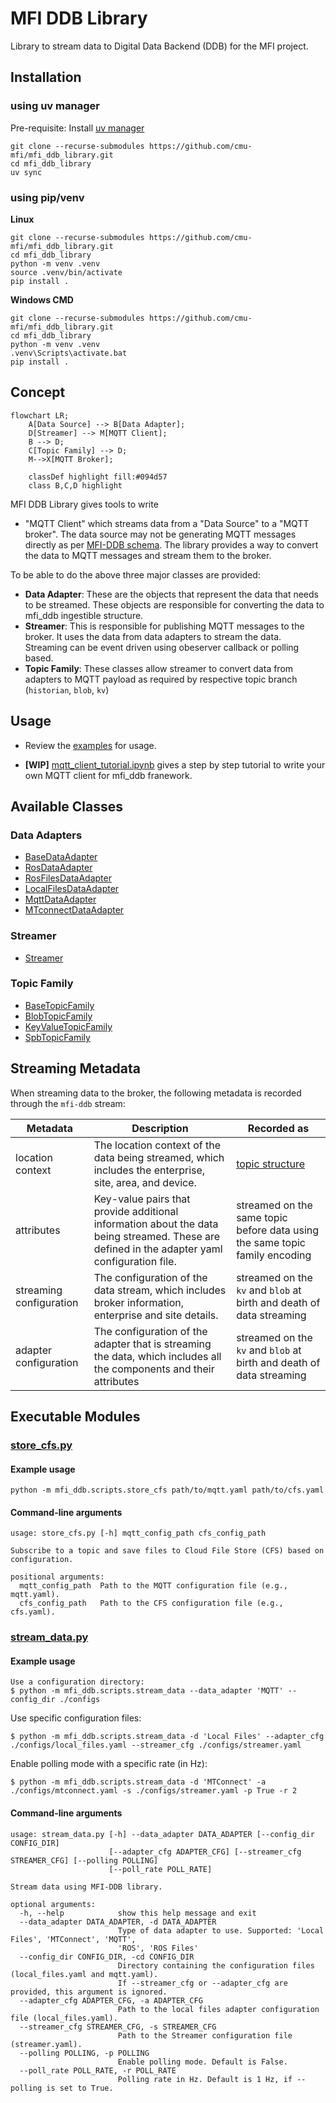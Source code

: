 # MFI DDB Library

Library to stream data to Digital Data Backend (DDB) for the MFI project.


## Installation

### using uv manager

Pre-requisite: Install [uv manager](https://docs.astral.sh/uv/getting-started/installation/)

```
git clone --recurse-submodules https://github.com/cmu-mfi/mfi_ddb_library.git
cd mfi_ddb_library
uv sync
```

### using pip/venv

**Linux**
```
git clone --recurse-submodules https://github.com/cmu-mfi/mfi_ddb_library.git
cd mfi_ddb_library
python -m venv .venv
source .venv/bin/activate
pip install .
```

**Windows CMD**
```
git clone --recurse-submodules https://github.com/cmu-mfi/mfi_ddb_library.git
cd mfi_ddb_library
python -m venv .venv
.venv\Scripts\activate.bat
pip install .
```

## Concept

```mermaid
flowchart LR;
    A[Data Source] --> B[Data Adapter];
    D[Streamer] --> M[MQTT Client];
    B --> D;
    C[Topic Family] --> D;
    M-->X[MQTT Broker];    

    classDef highlight fill:#094d57
    class B,C,D highlight
```

MFI DDB Library gives tools to write
* "MQTT Client" which streams data from a "Data Source" to a "MQTT broker". The data source may not be generating MQTT messages directly as per [MFI-DDB schema](./schema/README.md). The library provides a way to convert the data to MQTT messages and stream them to the broker.

To be able to do the above three major classes are provided:

* **Data Adapter**: These are the objects that represent the data that needs to be streamed. These objects are responsible for converting the data to mfi_ddb ingestible structure.
* **Streamer**: This is responsible for publishing MQTT messages to the broker. It uses the data from data adapters to stream the data. Streaming can be event driven using obeserver callback or polling based.
* **Topic Family**: These classes allow streamer to convert data from adapters to MQTT payload as required by respective topic branch (`historian`, `blob`, `kv`)

## Usage

* Review the [examples](examples) for usage.

* **[WIP]** [mqtt_client_tutorial.ipynb](examples/mqtt_client_tutorial.ipynb) gives a step by step tutorial to write your own MQTT client for mfi_ddb franework.

## Available Classes

### Data Adapters

* [BaseDataAdapter](mfi_ddb/data_adapters/base.py)
* [RosDataAdapter](mfi_ddb/data_adapters/mtconnect.py)
* [RosFilesDataAdapter](mfi_ddb/data_adapters/ros_files.py)
* [LocalFilesDataAdapter](mfi_ddb/data_adapters/local_files.py)
* [MqttDataAdapter](mfi_ddb/data_adapters/mqtt.py)
* [MTconnectDataAdapter](mfi_ddb/data_adapters/mtconnect.py)

### Streamer

* [Streamer](mfi_ddb/streamer/streamer.py)

### Topic Family

* [BaseTopicFamily](mfi_ddb/topic_families/base.py)
* [BlobTopicFamily](mfi_ddb/topic_families/blob.py)
* [KeyValueTopicFamily](mfi_ddb/topic_families/key_value.py)
* [SpbTopicFamily](mfi_ddb/topic_families/time_series_spb.py)

## Streaming Metadata

When streaming data to the broker, the following metadata is recorded through the `mfi-ddb` stream:

| Metadata | Description | Recorded as |
|-------|-------------|-------------|
| location context | The location context of the data being streamed, which includes the enterprise, site, area, and device. | [topic structure](./schema/README.md) |
| attributes | Key-value pairs that provide additional information about the data being streamed. These are defined in the adapter yaml configuration file. | streamed on the same topic before data using the same topic family encoding |
| streaming configuration | The configuration of the data stream, which includes broker information, enterprise and site details. | streamed on the `kv` and `blob` at birth and death of data streaming  |
| adapter configuration | The configuration of the adapter that is streaming the data, which includes all the components and their attributes | streamed on the `kv` and `blob` at birth and death of data streaming |  

## Executable Modules

### [store_cfs.py](mfi_ddb/scripts/store_cfs.py)

#### Example usage

```
python -m mfi_ddb.scripts.store_cfs path/to/mqtt.yaml path/to/cfs.yaml
```

#### Command-line arguments

```
usage: store_cfs.py [-h] mqtt_config_path cfs_config_path

Subscribe to a topic and save files to Cloud File Store (CFS) based on configuration.

positional arguments:
  mqtt_config_path  Path to the MQTT configuration file (e.g., mqtt.yaml).
  cfs_config_path   Path to the CFS configuration file (e.g., cfs.yaml).
```

### [stream_data.py](mfi_ddb/scripts/stream_data.py)

#### Example usage
```
Use a configuration directory:
$ python -m mfi_ddb.scripts.stream_data --data_adapter 'MQTT' --config_dir ./configs
```

Use specific configuration files:
```
$ python -m mfi_ddb.scripts.stream_data -d 'Local Files' --adapter_cfg ./configs/local_files.yaml --streamer_cfg ./configs/streamer.yaml
```

Enable polling mode with a specific rate (in Hz):
```
$ python -m mfi_ddb.scripts.stream_data -d 'MTConnect' -a ./configs/mtconnect.yaml -s ./configs/streamer.yaml -p True -r 2
```

#### Command-line arguments
```
usage: stream_data.py [-h] --data_adapter DATA_ADAPTER [--config_dir CONFIG_DIR]
                      [--adapter_cfg ADAPTER_CFG] [--streamer_cfg STREAMER_CFG] [--polling POLLING]
                      [--poll_rate POLL_RATE]

Stream data using MFI-DDB library.

optional arguments:
  -h, --help            show this help message and exit
  --data_adapter DATA_ADAPTER, -d DATA_ADAPTER
                        Type of data adapter to use. Supported: 'Local Files', 'MTConnect', 'MQTT',
                        'ROS', 'ROS Files'
  --config_dir CONFIG_DIR, -cd CONFIG_DIR
                        Directory containing the configuration files (local_files.yaml and mqtt.yaml).
                        If --streamer_cfg or --adapter_cfg are provided, this argument is ignored.
  --adapter_cfg ADAPTER_CFG, -a ADAPTER_CFG
                        Path to the local files adapter configuration file (local_files.yaml).
  --streamer_cfg STREAMER_CFG, -s STREAMER_CFG
                        Path to the Streamer configuration file (streamer.yaml).
  --polling POLLING, -p POLLING
                        Enable polling mode. Default is False.
  --poll_rate POLL_RATE, -r POLL_RATE
                        Polling rate in Hz. Default is 1 Hz, if --polling is set to True.
```
